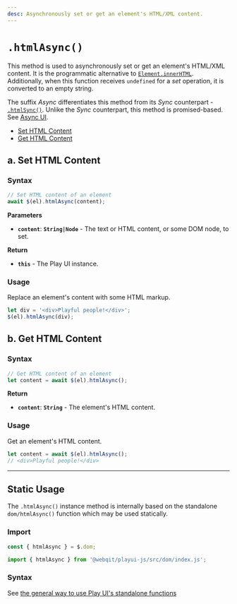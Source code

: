 ```yaml
---
desc: Asynchronously set or get an element's HTML/XML content.
---
```

# `.htmlAsync()`

This method is used to asynchronously set or get an element's HTML/XML content. It is the programmatic alternative to [`Element.innerHTML`](https://developer.mozilla.org/en-US/docs/Web/API/Element/innerHTML). Additionally, when this function receives `undefined` for a *set* operation, it is converted to an empty string.

The suffix *Async* differentiates this method from its *Sync* counterpart - [`.htmlSync()`](../htmlSync). Unlike the *Sync* counterpart, this method is promised-based. See [Async UI](../../overview#meet-async-ui).

+ [Set HTML Content](#a-set-html-content)
+ [Get HTML Content](#b-get-html-content)

## a. Set HTML Content

### Syntax

```js
// Set HTML content of an element
await $(el).htmlAsync(content);
```

**Parameters**

+ **`content`**: **`String|Node`** - The text or HTML content, or some DOM node, to set.

**Return**

+ **`this`** - The Play UI instance.

### Usage

Replace an element's content with some HTML markup.

```js
let div = '<div>Playful people!</div>';
$(el).htmlAsync(div);
```

## b. Get HTML Content

### Syntax

```js
// Get HTML content of an element
let content = await $(el).htmlAsync();
```

**Return**

+ **`content`**: **`String`** - The element's HTML content.

### Usage

Get an element's HTML content.

```js
let content = await $(el).htmlAsync();
// <div>Playful people!</div>
```

------

## Static Usage

The `.htmlAsync()` instance method is internally based on the standalone `dom/htmlAsync()` function which may be used statically.

### Import

```js
const { htmlAsync } = $.dom;
```
```js
import { htmlAsync } from '@webqit/playui-js/src/dom/index.js';
```

### Syntax

See [the general way to use Play UI's standalone functions](../../../overview#use-as-descrete-utilities)
